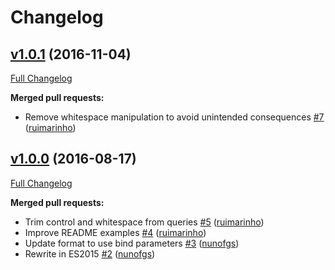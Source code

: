 # Changelog

## [v1.0.1](https://github.com/seegno/sql-tag/tree/v1.0.1) (2016-11-04)
[Full Changelog](https://github.com/seegno/sql-tag/compare/v1.0.0...v1.0.1)

**Merged pull requests:**

- Remove whitespace manipulation to avoid unintended consequences [\#7](https://github.com/seegno/sql-tag/pull/7) ([ruimarinho](https://github.com/ruimarinho))

## [v1.0.0](https://github.com/seegno/sql-tag/tree/v1.0.0) (2016-08-17)
[Full Changelog](https://github.com/seegno/sql-tag/compare/v0.0.1...v1.0.0)

**Merged pull requests:**

- Trim control and whitespace from queries [\#5](https://github.com/seegno/sql-tag/pull/5) ([ruimarinho](https://github.com/ruimarinho))
- Improve README examples [\#4](https://github.com/seegno/sql-tag/pull/4) ([ruimarinho](https://github.com/ruimarinho))
- Update format to use bind parameters [\#3](https://github.com/seegno/sql-tag/pull/3) ([nunofgs](https://github.com/nunofgs))
- Rewrite in ES2015 [\#2](https://github.com/seegno/sql-tag/pull/2) ([nunofgs](https://github.com/nunofgs))


